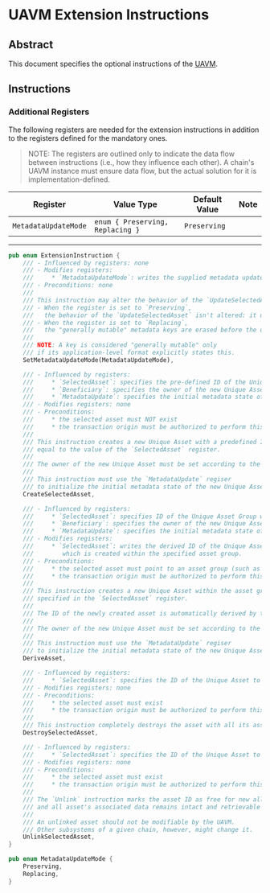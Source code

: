 # UAVM Extension Instructions

## Abstract

This document specifies the optional instructions of the [UAVM](./README.md).

## Instructions

### Additional Registers

The following registers are needed for the extension instructions in addition to the registers defined for the mandatory ones.

>NOTE: The registers are outlined only to indicate the data flow between instructions (i.e., how they influence each other). A chain's UAVM instance must ensure data flow, but the actual solution for it is implementation-defined.

| Register | Value Type | Default Value | Note |
|----------|------------|---------------|------|
| `MetadataUpdateMode` | `enum { Preserving, Replacing }` | `Preserving` | |

----

```rust
pub enum ExtensionInstruction {
    /// - Influenced by registers: none
    /// - Modifies registers:
    ///     * `MetadataUpdateMode`: writes the supplied metadata update
    /// - Preconditions: none
    ///
    /// This instruction may alter the behavior of the `UpdateSelectedAsset` instruction.
    /// - When the register is set to `Preserving`,
    ///   the behavior of the `UpdateSelectedAsset` isn't altered: it updates only the specified keys' values.
    /// - When the register is set to `Replacing`,
    ///   the "generally mutable" metadata keys are erased before the update is applied.
    ///
    /// NOTE: A key is considered "generally mutable" only
    /// if its application-level format explicitly states this.
    SetMetadataUpdateMode(MetadataUpdateMode),

    /// - Influenced by registers:
    ///     * `SelectedAsset`: specifies the pre-defined ID of the Unique Asset to create.
    ///     * `Beneficiary`: specifies the owner of the new Unique Asset.
    ///     * `MetadataUpdate`: specifies the initial metadata state of the newly created asset.
    /// - Modifies registers: none
    /// - Preconditions:
    ///     * the selected asset must NOT exist
    ///     * the transaction origin must be authorized to perform this operation
    ///
    /// This instruction creates a new Unique Asset with a predefined ID,
    /// equal to the value of the `SelectedAsset` register.
    ///
    /// The owner of the new Unique Asset must be set according to the `Beneficiary` regiser. 
    ///
    /// This instruction must use the `MetadataUpdate` regiser
    /// to initialize the initial metadata state of the new Unique Asset.
    CreateSelectedAsset,

    /// - Influenced by registers:
    ///     * `SelectedAsset`: specifies ID of the Unique Asset Group where new asset will be created.
    ///     * `Beneficiary`: specifies the owner of the new Unique Asset.
    ///     * `MetadataUpdate`: specifies the initial metadata state of the newly created asset.
    /// - Modifies registers:
    ///     * `SelectedAsset`: writes the derived ID of the Unique Asset
    ///        which is created within the specified asset group.
    /// - Preconditions:
    ///     * the selected asset must point to an asset group (such as an NFT collection)
    ///     * the transaction origin must be authorized to perform this operation
    ///
    /// This instruction creates a new Unique Asset within the asset group,
    /// specified in the `SelectedAsset` register.
    ///
    /// The ID of the newly created asset is automatically derived by the implementation.
    ///
    /// The owner of the new Unique Asset must be set according to the `Beneficiary` regiser. 
    ///
    /// This instruction must use the `MetadataUpdate` regiser
    /// to initialize the initial metadata state of the new Unique Asset.
    DeriveAsset,

    /// - Influenced by registers:
    ///     * `SelectedAsset`: specifies the ID of the Unique Asset to destroy.
    /// - Modifies registers: none
    /// - Preconditions:
    ///     * the selected asset must exist
    ///     * the transaction origin must be authorized to perform this operation
    ///
    /// This instruction completely destroys the asset with all its associated data.
    DestroySelectedAsset,

    /// - Influenced by registers:
    ///     * `SelectedAsset`: specifies the ID of the Unique Asset to unlink.
    /// - Modifies registers: none
    /// - Preconditions:
    ///     * the selected asset must exist
    ///     * the transaction origin must be authorized to perform this operation
    ///
    /// The `Unlink` instruction marks the asset ID as free for new allocation
    /// and all asset's associated data remains intact and retrievable by the asset's ID.
    ///
    /// An unlinked asset should not be modifiable by the UAVM.
    /// Other subsystems of a given chain, however, might change it.
    UnlinkSelectedAsset,
}

pub enum MetadataUpdateMode {
    Preserving,
    Replacing,
}
```

